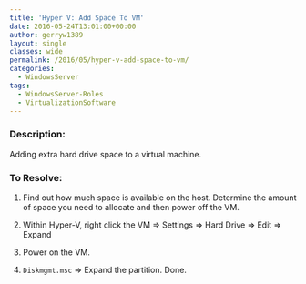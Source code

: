 ```yaml
---
title: 'Hyper V: Add Space To VM'
date: 2016-05-24T13:01:00+00:00
author: gerryw1389
layout: single
classes: wide
permalink: /2016/05/hyper-v-add-space-to-vm/
categories:
  - WindowsServer
tags:
  - WindowsServer-Roles
  - VirtualizationSoftware
---
```

<!--more-->

### Description:

Adding extra hard drive space to a virtual machine.

### To Resolve:

1. Find out how much space is available on the host. Determine the amount of space you need to allocate and then power off the VM.

2. Within Hyper-V, right click the VM => Settings => Hard Drive => Edit => Expand

3. Power on the VM.

4. `Diskmgmt.msc` => Expand the partition. Done.
